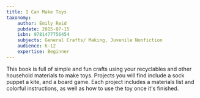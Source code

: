 ```yaml
---
title: I Can Make Toys
taxonomy:
	author: Emily Reid
	pubdate: 2015-07-15
	isbn: 9781477756454
	subjects: General Crafts/ Making, Juvenile Nonfiction
	audience: K-12
	expertise: Beginner
---
```

This book is full of simple and fun crafts using your recyclables and other household materials to make toys.  Projects you will find include a sock puppet a kite, and a board game.  Each project includes a materials list and colorful instructions, as well as how to use the toy once it's finished.